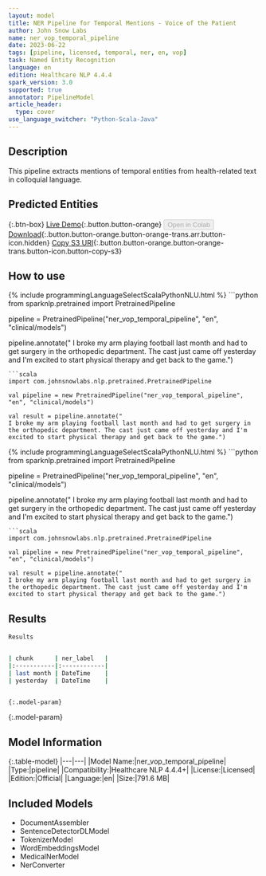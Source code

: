 ```yaml
---
layout: model
title: NER Pipeline for Temporal Mentions - Voice of the Patient
author: John Snow Labs
name: ner_vop_temporal_pipeline
date: 2023-06-22
tags: [pipeline, licensed, temporal, ner, en, vop]
task: Named Entity Recognition
language: en
edition: Healthcare NLP 4.4.4
spark_version: 3.0
supported: true
annotator: PipelineModel
article_header:
  type: cover
use_language_switcher: "Python-Scala-Java"
---
```


## Description

This pipeline extracts mentions of temporal entities from health-related text in colloquial language.

## Predicted Entities



{:.btn-box}
[Live Demo](https://demo.johnsnowlabs.com/healthcare/VOP/){:.button.button-orange}
<button class="button button-orange" disabled>Open in Colab</button>
[Download](https://s3.amazonaws.com/auxdata.johnsnowlabs.com/clinical/models/ner_vop_temporal_pipeline_en_4.4.4_3.0_1687442219296.zip){:.button.button-orange.button-orange-trans.arr.button-icon.hidden}
[Copy S3 URI](s3://auxdata.johnsnowlabs.com/clinical/models/ner_vop_temporal_pipeline_en_4.4.4_3.0_1687442219296.zip){:.button.button-orange.button-orange-trans.button-icon.button-copy-s3}

## How to use

<div class="tabs-box" markdown="1">
{% include programmingLanguageSelectScalaPythonNLU.html %}
```python
from sparknlp.pretrained import PretrainedPipeline

pipeline = PretrainedPipeline("ner_vop_temporal_pipeline", "en", "clinical/models")

pipeline.annotate("
I broke my arm playing football last month and had to get surgery in the orthopedic department. The cast just came off yesterday and I'm excited to start physical therapy and get back to the game.")
```
```scala
import com.johnsnowlabs.nlp.pretrained.PretrainedPipeline

val pipeline = new PretrainedPipeline("ner_vop_temporal_pipeline", "en", "clinical/models")

val result = pipeline.annotate("
I broke my arm playing football last month and had to get surgery in the orthopedic department. The cast just came off yesterday and I'm excited to start physical therapy and get back to the game.")
```
</div>

<div class="tabs-box" markdown="1">
{% include programmingLanguageSelectScalaPythonNLU.html %}
```python
from sparknlp.pretrained import PretrainedPipeline

pipeline = PretrainedPipeline("ner_vop_temporal_pipeline", "en", "clinical/models")

pipeline.annotate("
I broke my arm playing football last month and had to get surgery in the orthopedic department. The cast just came off yesterday and I'm excited to start physical therapy and get back to the game.")
```
```scala
import com.johnsnowlabs.nlp.pretrained.PretrainedPipeline

val pipeline = new PretrainedPipeline("ner_vop_temporal_pipeline", "en", "clinical/models")

val result = pipeline.annotate("
I broke my arm playing football last month and had to get surgery in the orthopedic department. The cast just came off yesterday and I'm excited to start physical therapy and get back to the game.")
```
</div>

## Results

```bash
Results


| chunk      | ner_label   |
|:-----------|:------------|
| last month | DateTime    |
| yesterday  | DateTime    |


{:.model-param}
```

{:.model-param}
## Model Information

{:.table-model}
|---|---|
|Model Name:|ner_vop_temporal_pipeline|
|Type:|pipeline|
|Compatibility:|Healthcare NLP 4.4.4+|
|License:|Licensed|
|Edition:|Official|
|Language:|en|
|Size:|791.6 MB|

## Included Models

- DocumentAssembler
- SentenceDetectorDLModel
- TokenizerModel
- WordEmbeddingsModel
- MedicalNerModel
- NerConverter
